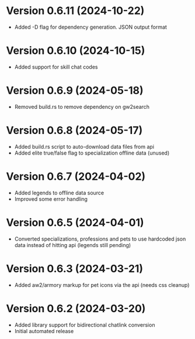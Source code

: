 # Version 0.6.11 (2024-10-22)

- Added -D flag for dependency generation. JSON output format

# Version 0.6.10 (2024-10-15)

- Added support for skill chat codes

# Version 0.6.9 (2024-05-18)

- Removed build.rs to remove dependency on gw2search

# Version 0.6.8 (2024-05-17)

- Added build.rs script to auto-download data files from api
- Added elite true/false flag to specialization offline data (unused)

# Version 0.6.7 (2024-04-02)

- Added legends to offline data source
- Improved some error handling

# Version 0.6.5 (2024-04-01)

- Converted specializations, professions and pets to use hardcoded json data instead of hitting api (legends still pending)

# Version 0.6.3 (2024-03-21)

- Added aw2/armory markup for pet icons via the api (needs css cleanup)

# Version 0.6.2 (2024-03-20)

- Added library support for bidirectional chatlink conversion
- Initial automated release
